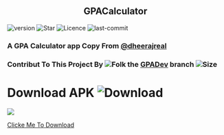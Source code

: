 <h2 align="center"><b>GPACalculator</b></h2>

![version](https://img.shields.io/github/v/release/shyamkumaryadav/GPACalculatorApp) ![Star](https://img.shields.io/github/stars/shyamkumaryadav/GPACalculatorApp) ![Licence](https://img.shields.io/apm/l/vim-mode) ![last-commit](https://img.shields.io/github/last-commit/shyamkumaryadav/GPACalculatorApp) 

### A GPA Calculator app Copy From [@dheerajreal](https://github.com/dheerajreal/gpa-calculator)

### Contribut To This Project By ![Folk](https://img.shields.io/github/forks/shyamkumaryadav/GPACalculatorApp) the [GPADev](https://github.com/shyamkumaryadav/GPACalculatorApp/tree/GPADev) branch ![Size](https://img.shields.io/github/repo-size/shyamkumaryadav/GPACalculatorApp)


# Download APK ![Download](https://img.shields.io/github/downloads/shyamkumaryadav/GPACalculatorApp/total) 

[<img src="https://www.materialui.co/materialIcons/file/cloud_download_black_36x36.png" />](https://github.com/shyamkumaryadav/GPACalculatorApp/releases)

<div><a href="https://github.com/shyamkumaryadav/GPACalculatorApp/releases/download/v0.0.1/GPACalculator.apk">Clicke Me To Download</a></div>
